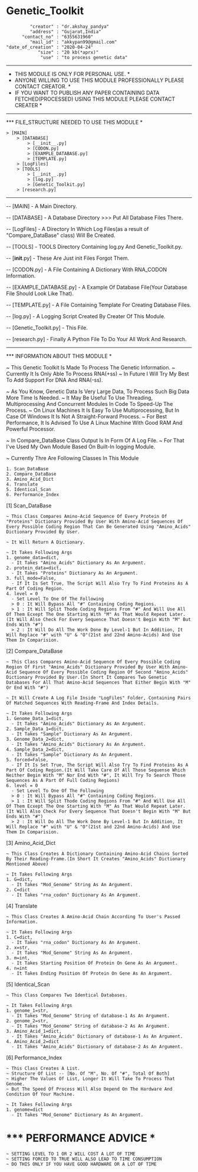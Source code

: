 # Genetic_Toolkit

             "creator" : "dr.akshay_pandya"
             "address" : "Gujarat,India"
          "contact_no" : "6355631960"
             "mail_id" : "akkypan99@gmail.com"
    "date_of_creation" : "2020-04-24"
                "size" : "20 kb(*aprx)"
                 "use" : "to process genetic data"

*******************************************************************************************************************
*  THIS MODULE IS ONLY FOR PERSONAL USE.                                                                          *
*  ANYONE WILLING TO USE THIS MODULE PROFESSIONALLY PLEASE CONTACT CREATOR.                                       *
*  IF YOU WANT TO PUBLISH ANY PAPER CONTAINING DATA FETCHED(PROCESSED) USING THIS MODULE PLEASE CONTACT CREATER   *
*******************************************************************************************************************

*** FILE_STRUCTURE NEEDED TO USE THIS MODULE *

    > [MAIN]
        > [DATABASE]
            > [__init__.py]
            > [CODON.py]
            > [EXAMPLE_DATABASE.py]
            > [TEMPLATE.py]
        > [LogFiles]
        > [TOOLS]
            > [__init__.py]
            > [log.py]
            > [Genetic_Toolkit.py]
        > [research.py]

-------------------------------------------------------------------------------------------------------------------

-- [MAIN] - A Main Directory.

-- [DATABASE] - A Database Directory >>> Put All Database Files There.

-- [LogFiles] - A Directory In Which Log Files(as a result of  "Compare_DataBase" class) Will Be Created.

-- [TOOLS] - TOOLS Directory Containing log.py And Genetic_Toolkit.py.

-- [__init__.py] - These Are Just init Files Forgot Them.

-- [CODON.py] - A File Containing A Dictionary With RNA_CODON Information.

-- [EXAMPLE_DATABASE.py] - A Example Of Database File(Your Database File Should Look Like That).

-- [TEMPLATE.py] - A File Containing Template For Creating Database Files.

-- [log.py] - A Logging Script Created By Creater Of This Module.

-- [Genetic_Toolkit.py] - This File.

-- [research.py] - Finally A Python File To Do Your All Work And Research.

-------------------------------------------------------------------------------------------------------------------

*** INFORMATION ABOUT THIS MODULE *

~ This Genetic Toolkit Is Made To Process The Genetic Information.
~ Currently It Is Only Able To Process RNA(+ss)
~ In Future I Will Try My Best To Add Support For DNA And RNA(-ss).

~ As You Know, Genetic Data Is Very Large Data, To Process Such Big Data More Time Is Needed.
~ It May Be Useful To Use Threading, Multiprocessing And Concurrent Modules In Code To Speed-Up The Process.
~ On Linux Machines It Is Easy To Use Multiprocessing, But In Case Of Windows It Is Not A Straight-Forward Process.
~ For Best Performance, It Is Advised To Use A Linux Machine With Good RAM And Powerful Processor.

~ In Compare_DataBase Class Output Is In Form Of A Log File.
~ For That I've Used My Own Module Based On Built-In logging Module. 

~ Currently Thre Are Following Classes In This Module
    
    1. Scan_DataBase
    2. Compare_DataBase
    3. Amino_Acid_Dict
    4. Translate
    5. Identical_Scan
    6. Performance_Index

[1] Scan_DataBase
    
    ~ This Class Compares Amino-Acid Sequence Of Every Protein Of "Proteins" Dictionary Provided By User With Amino-Acid Sequences Of Every Possible Coding Region That Can Be Generated Using "Amino_Acids" Dictionary Provided By User.

    ~ It Will Return A Dictionary. 

    ~ It Takes Following Args
    1. genome_data=dict,
      - It Takes "Amino_Acids" Dictionary As An Argument.
    2. protein_data=dict,
      - It Takes "Proteins" Dictionary As An Argument.
    3. full_mode=False,
      - If It Is Set True, The Script Will Also Try To Find Proteins As A Part Of Coding Region.
    4. level = 0
      - Set Level To One Of The Following
      > 0 : It Will Bypass All "#" Containing Coding Regions.
      > 1 : It Will Split Thode Coding Regions From "#" And Will Use All Of Them Ecxept The One Starting With "M" As That Would Repeat Later.(It Will Also Check For Every Sequence That Doesn't Begin With "M" But Ends With "#")
      > 2 : It Will Do All The Work Done By Level-1 But In Addition, It Will Replace "#" with "U" & "O"(21st and 22nd Amino-Acids) And Use Them In Comparision.

[2] Compare_DataBase

    ~ This Class Compares Amino-Acid Sequence Of Every Possible Coding Region Of First "Amino_Acids" Dictionary Provided By User With Amino-Acid Sequence Of Every Possible Coding Region Of Second "Amino_Acids" Dictionary Provided By User.(In Short It Compares Two Genetic Databases For All That Amino-Acid Sequences That Either Begin With "M" Or End With "#")
    
    ~ It Will Create A Log File Inside "LogFiles" Folder, Containing Pairs Of Matched Sequences With Reading-Frame And Index Details. 
    
    ~ It Takes Following Args
    1. Genome_Data_1=dict,
      - It Takes "Amino_Acids" Dictionary As An Argument.
    2. Sample_Data_1=dict,
      - It Takes "Sample" Dictionary As An Argument.
    3. Genome_Data_2=dict,
      - It Takes "Amino_Acids" Dictionary As An Argument.
    4. Sample_Data_2=dict,
      - It Takes "Sample" Dictionary As An Argument.
    5. forced=False,
      - If It Is Set True, The Script Will Also Try To Find Proteins As A Part Of Coding Region.(It Will Take Care Of All Those Sequense Which Neither Begin With "M" Nor End With "#", It Will Try To Search Those Sequences As A Part Of Full Coding Regions)
    6. level = 0
      - Set Level To One Of The Following
      > 0 : It Will Bypass All "#" Containing Coding Regions.
      > 1 : It Will Split Thode Coding Regions From "#" And Will Use All Of Them Ecxept The One Starting With "M" As That Would Repeat Later.(It Will Also Check For Every Sequence That Doesn't Begin With "M" But Ends With "#")
      > 2 : It Will Do All The Work Done By Level-1 But In Addition, It Will Replace "#" with "U" & "O"(21st and 22nd Amino-Acids) And Use Them In Comparision.

[3] Amino_Acid_Dict

    ~ This Class Creates A Dictionary Containing Amino-Acid Chains Sorted By Their Reading-Frame.(In Short It Creates "Amino_Acids" Dictionary Mentioned Above)

    ~ It Takes Following Args
    1. G=dict,
      - It Takes "Mod_Genome" String As An Argument.
    2. C=dict
      - It Takes "rna_codon" Dictionary As An Argument.

[4] Translate

    ~ This Class Creates A Amino-Acid Chain According To User's Passed Information.

    ~ It Takes Following Args
    1. C=dict,
      - It Takes "rna_codon" Dictionary As An Argument.
    2. x=str,
      - It Takes "Mod_Genome" String As An Argument.
    3. m=int,
      - It Takes Starting Position Of Protein On Gene As An Argument.
    4. n=int
      - It Takes Ending Position Of Protein On Gene As An Argument.

[5] Identical_Scan

    ~ This Class Compares Two Identical Databases.

    ~ It Takes Following Args
    1. genome_1=str,
      - It Takes "Mod_Genome" String of database-1 As An Argument.
    2. genome_2=str,
      - It Takes "Mod_Genome" String of database-2 As An Argument.
    3. Amino_Acid_1=dict,
      - It Takes "Amino_Acids" Dictionary of database-1 As An Argument.
    4. Amino_Acid_2=dict
      - It Takes "Amino_Acids" Dictionary of database-2 As An Argument.

[6] Performance_Index

    ~ This Class Creates A List.
    ~ Structure Of List -- [No. Of "M", No. Of "#", Total Of Both]
    ~ Higher The Values Of List, Longer It Will Take To Process That Genome.  
    ~ But The Speed Of Process Will Also Depend On The Hardware And Condition Of Your Machine.

    ~ It Takes Following Args
    1. genome=dict
      - It Takes "Mod_Genome" Dictionary As An Argument.


# *** PERFORMANCE ADVICE *
    ~ SETTING LEVEL TO 1 OR 2 WILL COST A LOT OF TIME
    ~ SETTING FORCED TO TRUE WILL ALSO LEAD TO TIME CONSUMPTION
    ~ DO THIS ONLY IF YOU HAVE GOOD HARDWARE OR A LOT OF TIME
 
